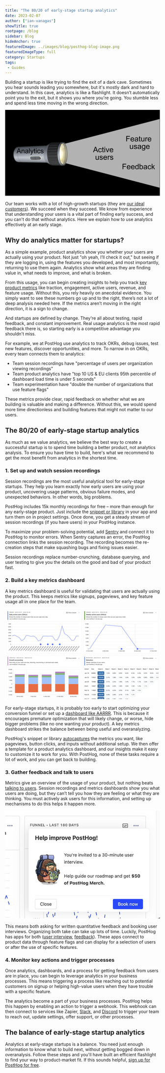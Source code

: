 ```yaml
---
title: "The 80/20 of early-stage startup analytics"
date: 2023-02-07
author: ["ian-vanagas"]
showTitle: true
rootpage: /blog
sidebar: Blog
hideAnchor: true
featuredImage: ../images/blog/posthog-blog-image.png
featuredImageType: full
category: Startups
tags:
 - Guides
---
```


Building a startup is like trying to find the exit of a dark cave. Sometimes you hear sounds leading you somewhere, but it's mostly dark and hard to understand. In this cave, analytics is like a flashlight. It doesn’t automatically point you to the exit, but it shows you where you're going. You stumble less and spend less time moving in the wrong direction.

![Flashlight](../images/blog/early-stage-analytics/light.png)

Our team works with a lot of high-growth startups (they are [our ideal customers](/handbook/strategy/ideal-customer-persona)). We succeed when they succeed. We know from experience that understanding your users is a vital part of finding early success, and you can't do that without analytics. Here we explain how to use analytics effectively at an early stage.

## Why do analytics matter for startups?

As a simple example, product analytics show you whether your users are actually using your product. Not just "oh yeah, I’ll check it out," but seeing if they are logging in, using the features you developed, and most importantly, returning to use them again. Analytics show what areas they are finding value in, what needs to improve, and what is broken.

From this usage, you can begin creating insights to help you track [key product metrics](/blog/b2b-saas-product-metrics) like traction, engagement, active users, revenue, and feature usage. Without this, you rely heavily on anecdotal evidence. You simply want to see these numbers go up and to the right, there’s not a lot of deep analysis needed here. If the metrics aren’t moving in the right direction, it is a sign to change.

And startups are defined by change. They're all about testing, rapid feedback, and constant improvement. Real usage analytics is the most rapid feedback there is, so starting early is a competitive advantage you shouldn't miss.

For example, we at PostHog use analytics to track OKRs, debug issues, test new features, discover opportunities, and more. To narrow in on OKRs, every team connects them to analytics:

- Team session recordings have "percentage of users per organization viewing recordings"
- Team product analytics have "top 10 US & EU clients 95th percentile of dashboard load time is under 5 seconds"
- Team experimentation have "double the number of organizations that use feature flags"

These metrics provide clear, rapid feedback on whether what we are building is valuable and making a difference. Without this, we would spend more time directionless and building features that might not matter to our users.

## The 80/20 of early-stage startup analytics

As much as we value analytics, we believe the best way to create a successful startup is to spend time building a better product, not analytics analysis. To ensure you have time to build, here's what we recommend to get the most benefit from analytics in the shortest time.

### 1. Set up and watch session recordings

Session recordings are the most useful analytical tool for early-stage startups. They help you learn exactly how early users are using your product, uncovering usage patterns, obvious failure modes, and unexpected behaviors. In other words, big problems.

PostHog includes 15k monthly recordings for free – more than enough for any early-stage product. Just include the [snippet or library](/docs/integrate) in your app and turn them on in project settings. Once done, you get a steady stream of session recordings (if you have users) in your PostHog instance. 

To maximize your problem-solving potential, add [Sentry](/docs/integrate/third-party/sentry) and connect it to PostHog to monitor errors. When Sentry captures an error, the PostHog connection links the session recording. The recording becomes the re-creation steps that make squashing bugs and fixing issues easier.

Session recordings replace number-crunching, database querying, and user testing to give you the details on the good and bad of your product fast.

### 2. Build a key metrics dashboard

A key metrics dashboard is useful for validating that users are actually using the product. This keeps metrics like signups, pageviews, and key feature usage all in one place for the team.

![Dashboard](../images/blog/early-stage-analytics/dashboard.png)

For early-stage startups, it is probably too early to start optimizing your conversion funnel or set up a [dashboard like AARRR](/blog/aarrr-pirate-funnel). This is because it encourages premature optimization that will likely change, or worse, hide bigger problems (like no one wanting your product). A key metrics dashboard strikes the balance between being useful and overanalyzing. 

PostHog's snippet or library [autocaptures](/docs/integrate/client/js#autocapture) the metrics you want, like pageviews, button clicks, and inputs without additional setup. We then offer a template for a product analytics dashboard, and our insights make it easy to customize it to work for you. With PostHog, none of these tasks require a lot of work, and you can get back to building.

### 3. Gather feedback and talk to users

Metrics give an overview of the usage of your product, but nothing beats [talking to users](/blog/making-something-people-want). Session recordings and metrics dashboards show you what users are doing, but they can’t tell you how they are feeling or what they are thinking. You must actively ask users for this information, and setting up mechanisms to do this helps it happen more.

![User interview](../images/blog/early-stage-analytics/interview.png)

This means both asking for written quantitative feedback and booking user interviews. Organizing both take can take up lots of time. Luckily, PostHog has apps for both ([user interview](https://github.com/PostHog/user-interview-app), [feedback](/apps/feedback-widget)). These apps connect to product data through feature flags and can display for a selection of users or after the use of specific features.

### 4. Monitor key actions and trigger processes

Once analytics, dashboards, and a process for getting feedback from users are in place, you can begin to leverage analytics in your business processes. This means triggering a process like reaching out to potential customers on signup or helping high-value users when they have trouble with a specific feature.

The analytics become a part of your business processes. PostHog helps this happen by enabling an action to trigger a webhook. This webhook can then connect to services like Zapier, [Slack](/docs/integrate/webhooks/slack), and [Discord](/tutorials/how-to-connect-discord-to-posthog-with-zapier) to trigger your team to reach out, update settings, offer support, or other processes.

## The balance of early-stage startup analytics

Analytics at early-stage startups is a balance. You need just enough information to know what to build next, without getting bogged down in overanalysis. Follow these steps and you'll have built an efficient flashlight to find your way to product-market fit. If this sounds helpful, [sign up for PostHog for free](https://app.posthog.com/signup).

